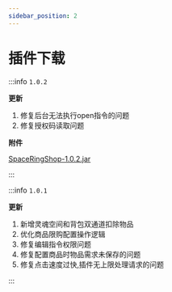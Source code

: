 ```yaml
---
sidebar_position: 2
---
```


# 插件下载

:::info `1.0.2`

**更新**

1. 修复后台无法执行open指令的问题
2. 修复授权码读取问题

**附件**

[SpaceRingShop-1.0.2.jar](https://www.goodmc.cn/plugin/SpaceRingShop/SpaceRingShop-1.0.2.jar)

:::

:::info `1.0.1`

**更新**

1. 新增灵魂空间和背包双通道扣除物品
2. 优化商品限购配置操作逻辑
3. 修复编辑指令权限问题
4. 修复配置商品时物品需求未保存的问题
5. 修复点击速度过快,插件无上限处理请求的问题

:::

